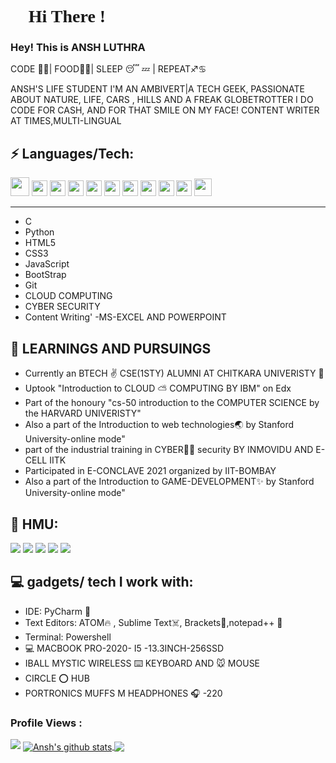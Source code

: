 <h1 style="font-family: 'JetBrains Mono'"> 👋 Hi There ! </h1>
<h3>Hey! This is ANSH LUTHRA </h3>

CODE 👨‍💻| FOOD🍟🌭| SLEEP 😴 💤 | REPEAT♐️♋️ 

ANSH'S LIFE
STUDENT
I'M AN AMBIVERT|A TECH GEEK, PASSIONATE ABOUT NATURE, LIFE, CARS , HILLS AND A FREAK GLOBETROTTER
I DO CODE FOR CASH, AND FOR THAT SMILE ON MY FACE!
CONTENT WRITER AT TIMES,MULTI-LINGUAL

## ⚡ Languages/Tech:
<p>	
<img src = "https://cdn.iconscout.com/icon/free/png-512/c-programming-569564.png" width="30">
<img src = "https://user-images.githubusercontent.com/42747200/46140125-da084900-c26d-11e8-8ea7-c45ae6306309.png" width="25">
<img src = "https://cdn3.iconfinder.com/data/icons/logos-and-brands-adobe/512/267_Python-512.png" width = "25">
<img src = "https://cdn.iconscout.com/icon/free/png-256/html5-40-1175193.png" width = "25">
<img src = "https://cdn4.iconfinder.com/data/icons/social-media-logos-6/512/121-css3-512.png" width = "25">
<img src = "https://upload.wikimedia.org/wikipedia/commons/thumb/9/99/Unofficial_JavaScript_logo_2.svg/1024px-Unofficial_JavaScript_logo_2.svg.png" width = "25">
<img src = "https://cdn.iconscout.com/icon/free/png-256/bootstrap-226077.png" width = "25">
<img src = "https://cdn3.iconfinder.com/data/icons/social-media-2169/24/social_media_social_media_logo_git-512.png" width = "25">
<img src="https://cdn1.iconfinder.com/data/icons/flat-rounded-icons/48/ico-26-512.png" width="25">
<img src = "https://i2.wp.com/blogs.perficient.com/files/2015/09/Azure-SQL-Database.png?fit=512%2C512&ssl=1" width = "25">
<img src = "https://www.searchpng.com/wp-content/uploads/2019/02/Google-Cloud-Logo-PNG-Image.png" width="28">	
</p>
<hr>

 - C
 - Python 
 - HTML5 
 - CSS3 
 - JavaScript 
 - BootStrap
 - Git
 - CLOUD COMPUTING
 - CYBER SECURITY  
 - Content Writing'
 -MS-EXCEL AND POWERPOINT

##  👀 LEARNINGS AND PURSUINGS

- Currently an BTECH ✌️ CSE(1STY)  ALUMNI AT CHITKARA UNIVERISTY 🏫 
- Uptook "Introduction to CLOUD ⛅️ COMPUTING BY IBM" on Edx
- Part of the honoury "cs-50 introduction to the COMPUTER SCIENCE by the HARVARD UNIVERISTY"
- Also a part of the Introduction to web technologies🌏 by Stanford University-online mode"
- part of the industrial training in CYBER🧠👣 security BY INMOVIDU AND E-CELL IITK
- Participated in E-CONCLAVE 2021 organized by IIT-BOMBAY
- Also a part of the Introduction to GAME-DEVELOPMENT✨ by Stanford University-online mode"


##  💬 HMU:

 <a href="https://www.linkedin.com/in/ansh-luthra-016452117//"><img src="https://img.shields.io/badge/IN---ANSH%20LUTHRA-blue"></a> 
 <a href="https://twitter.com/Anshluthra34"><img src="https://img.shields.io/twitter/url?style=social&url=https%3A%2F%2Ftwitter.com%2FAnshluthra34"></a> 
 <a href="mailto:anshluthra002.gmail.com"><img src="https://img.shields.io/badge/GMAIL-anshluthra002%40gmail.com-red"></a>
 <a  href="https://www.instagram.com/anshluthraa1/"><img src="https://img.shields.io/badge/INSTAGRAM-anshluthraa1-red"></a>
 <a href="https://accounts.snapchat.com/accounts/snapcodes"><img src="https://img.shields.io/badge/snap%F0%9F%91%BB---ansh.112-yellow"></a>

##  💻 gadgets/ tech I work with:

 - IDE: PyCharm 🤖
 - Text Editors: ATOM🔥 , Sublime Text☠️, Brackets🤡,notepad++ 📝  
 - Terminal: Powershell
 - 💻 MACBOOK PRO-2020- I5 -13.3INCH-256SSD
 - IBALL MYSTIC WIRELESS ⌨️ KEYBOARD AND 🐭 MOUSE
 - CIRCLE ⭕️ HUB
 - PORTRONICS MUFFS M HEADPHONES 🎧 -220
			
 ### Profile Views :<br>
 
  <img src="https://profile-counter.glitch.me/Anshluthra1/count.svg" />
<a href="https://github.com/Anshluthra1/github-readme-stats">
  <img align="center" src="https://github-readme-stats.anuraghazra1.vercel.app/api?username=Anshluthra1&show_icons=true&include_all_commits=true&theme=material-palenight" alt="Ansh's github stats" />
</a>
<a href="https://github.com/Anshluthra1/github-readme-stats">
  <!-- Change the `github-readme-stats.anuraghazra1.vercel.app` to `github-readme-stats.vercel.app`  -->
  <img align="center" src="https://github-readme-stats.anuraghazra1.vercel.app/api/top-langs/?username=Anshluthra1&layout=compact&theme=material-palenight" />
</a>
